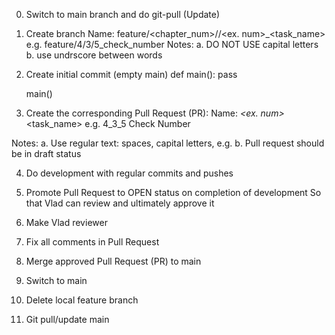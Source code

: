 0. Switch to main branch and do git-pull (Update)

1. Create branch
Name: feature/<chapter_num>/<sub-chapter-num>/<ex. num>_<task_name>
e.g. feature/4/3/5_check_number
Notes:
a. DO NOT USE capital letters
b. use undrscore between words

2. Create initial commit (empty main)
    def main():
      pass

    main()


3. Create the corresponding Pull Request (PR):
Name: <sub-chapter-num>_<ex. num>_<task_name> 
e.g. 4_3_5 Check Number

Notes:
a. Use regular text: spaces, capital letters, e.g.
b. Pull request should be in draft status

4. Do development with regular commits and pushes
5. Promote Pull Request to OPEN status on completion of development
   So that Vlad can review and ultimately approve it
6. Make Vlad reviewer 
7. Fix all comments in Pull Request

8. Merge approved Pull Request (PR) to main

9. Switch to main
10. Delete local feature branch
11. Git pull/update main
